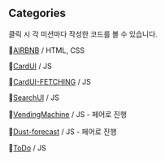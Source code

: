 ## Categories
클릭 시 각 미션마다 작성한 코드를 볼 수 있습니다.

📁[AIRBNB](https://github.com/Elllin/FE/tree/week1) / HTML, CSS
 
📁[CardUI](https://github.com/Elllin/FE/tree/week2) / JS

📁[CardUI-FETCHING](https://github.com/Elllin/FE/tree/week3) / JS

📁[SearchUI](https://github.com/Elllin/FE/tree/week4) / JS

📁[VendingMachine](https://github.com/Elllin/FE/tree/vm) / JS - 페어로 진행

📁[Dust-forecast](https://github.com/Elllin/FE/tree/dust/FE) / JS - 페어로 진행

📁[ToDo](https://github.com/Elllin/javascript-Todo) / JS
